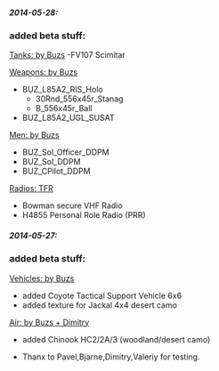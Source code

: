 
<h5>2014-05-28:</h5>


<h3>added beta stuff:</h3>

<u>Tanks: by Buzs</u>
-FV107 Scimitar

<u>Weapons: by Buzs</u>
- BUZ_L85A2_RIS_Holo
     * 30Rnd_556x45r_Stanag 
	 * B_556x45r_Ball		
- BUZ_L85A2_UGL_SUSAT 

<u>Men: by Buzs</u>
- BUZ_Sol_Officer_DDPM
- BUZ_Sol_DDPM
- BUZ_CPilot_DDPM

<u>Radios: TFR</u>
- Bowman secure VHF Radio
- H4855 Personal Role Radio (PRR)

<h5>2014-05-27:</h5>

<h3>added beta stuff:</h3>

<u>Vehicles: by Buzs</u>

- added Coyote Tactical Support Vehicle 6x6
- added texture for Jackal 4x4 desert camo

<u>Air: by Buzs + Dimitry</u>
- added Chinook HC2/2A/3 (woodland/desert camo)


- Thanx to Pavel,Bjarne,Dimitry,Valeriy for testing.

